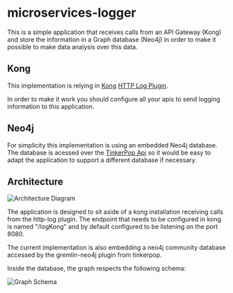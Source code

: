 # microservices-logger

This is a simple application that receives calls from an API Gateway (Kong) and store
the information in a Graph database (Neo4j) in order to make it possible to make data analysis
over this data.

## Kong

This implementation is relying in [Kong](https://getkong.org/) [HTTP Log Plugin](https://getkong.org/plugins/http-log/).

In order to make it work you should configure all your apis to send logging information to this application.

## Neo4j

For simplicity this implementation is using an embedded Neo4j database. The database is acessed
over the [TinkerPop Api](http://tinkerpop.apache.org/) so it would be easy to adapt the application
to support a different database if necessary.

## Architecture

![Architecture Diagram](/docs/Architecture.png)

The application is designed to sit aside of a kong installation receiving calls from the http-log plugin. The endpoint
that needs to be configured in kong is named "/logKong" and by default configured to be listening on the port 8080.

The current implementation is also embedding a neo4j community database accessed by the gremlin-neo4j plugin from tinkerpop.

Inside the database, the graph respects the following schema:

![Graph Schema](/docs/graph_schema.png)



